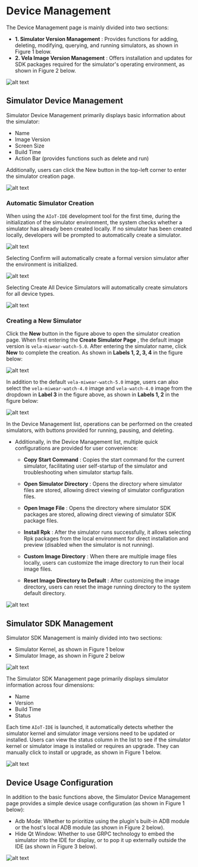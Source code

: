 <!-- 源地址: https://iot.mi.com/vela/quickapp/en/tools/emulator/create-emulator.html -->

# Device Management

The Device Management page is mainly divided into two sections:

  * **1\. Simulator Version Management** : Provides functions for adding, deleting, modifying, querying, and running simulators, as shown in Figure 1 below.
  * **2\. Vela Image Version Management** : Offers installation and updates for SDK packages required for the simulator's operating environment, as shown in Figure 2 below.

![alt text](../../images/ide-emulator-1.png)

## Simulator Device Management

Simulator Device Management primarily displays basic information about the simulator:

  * Name
  * Image Version
  * Screen Size
  * Build Time
  * Action Bar (provides functions such as delete and run)

Additionally, users can click the New button in the top-left corner to enter the simulator creation page.

![alt text](../../images/ide-emulator-20.png)

### Automatic Simulator Creation

When using the `AIoT-IDE` development tool for the first time, during the initialization of the simulator environment, the system checks whether a simulator has already been created locally. If no simulator has been created locally, developers will be prompted to automatically create a simulator.

![alt text](../../images/ide-emulator-13.png)

Selecting Confirm will automatically create a formal version simulator after the environment is initialized.

![alt text](../../images/ide-emulator-15.png)

Selecting Create All Device Simulators will automatically create simulators for all device types.

![alt text](../../images/ide-emulator-14.png)

### Creating a New Simulator

Click the **New** button in the figure above to open the simulator creation page. When first entering the **Create Simulator Page** , the default image version is `vela-miwear-watch-5.0`. After entering the simulator name, click **New** to complete the creation. As shown in **Labels 1, 2, 3, 4** in the figure below:

![alt text](../../images/ide-emulator-3.png)

In addition to the default `vela-miwear-watch-5.0` image, users can also select the `vela-miwear-watch-4.0` image and `vela-watch-4.0` image from the dropdown in **Label 3** in the figure above, as shown in **Labels 1, 2** in the figure below:

![alt text](../../images/ide-emulator-10.png)

In the Device Management list, operations can be performed on the created simulators, with buttons provided for running, pausing, and deleting.

  * Additionally, in the Device Management list, multiple quick configurations are provided for user convenience:

    * **Copy Start Command** : Copies the start command for the current simulator, facilitating user self-startup of the simulator and troubleshooting when simulator startup fails.

    * **Open Simulator Directory** : Opens the directory where simulator files are stored, allowing direct viewing of simulator configuration files.

    * **Open Image File** : Opens the directory where simulator SDK packages are stored, allowing direct viewing of simulator SDK package files.

    * **Install Rpk** : After the simulator runs successfully, it allows selecting Rpk packages from the local environment for direct installation and preview (disabled when the simulator is not running).

    * **Custom Image Directory** : When there are multiple image files locally, users can customize the image directory to run their local image files.

    * **Reset Image Directory to Default** : After customizing the image directory, users can reset the image running directory to the system default directory.

![alt text](../../images/ide-emulator-9.png)

## Simulator SDK Management

Simulator SDK Management is mainly divided into two sections:

  * Simulator Kernel, as shown in Figure 1 below
  * Simulator Image, as shown in Figure 2 below

![alt text](../../images/ide-emulator-16.png)

The Simulator SDK Management page primarily displays simulator information across four dimensions:

  * Name
  * Version
  * Build Time
  * Status

Each time `AIoT-IDE` is launched, it automatically detects whether the simulator kernel and simulator image versions need to be updated or installed. Users can view the status column in the list to see if the simulator kernel or simulator image is installed or requires an upgrade. They can manually click to install or upgrade, as shown in Figure 1 below.

![alt text](../../images/ide-emulator-17.png)

## Device Usage Configuration

In addition to the basic functions above, the Simulator Device Management page provides a simple device usage configuration (as shown in Figure 1 below):

  * Adb Mode: Whether to prioritize using the plugin's built-in ADB module or the host's local ADB module (as shown in Figure 2 below).
  * Hide Qt Window: Whether to use GRPC technology to embed the simulator into the IDE for display, or to pop it up externally outside the IDE (as shown in Figure 3 below).

![alt text](../../images/ide-emulator-18.png)
